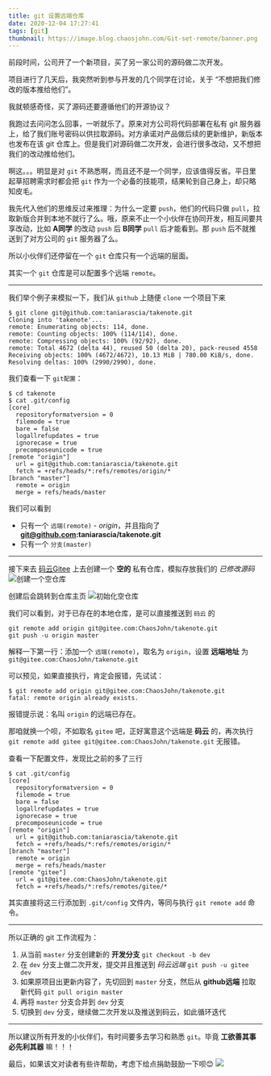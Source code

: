 ```yaml
---
title: git 设置远端仓库
date: 2020-12-04 17:27:41
tags: [git]
thumbnail: https://image.blog.chaosjohn.com/Git-set-remote/banner.png
---
```


前段时间，公司开了一个新项目，买了另一家公司的源码做二次开发。

项目进行了几天后，我突然听到参与开发的几个同学在讨论，关于 “不想把我们修改的版本推给他们”。

我就顿感奇怪，买了源码还要遵循他们的开源协议？

我跑过去问问怎么回事，一听就乐了。原来对方公司将代码部署在私有 git 服务器上，给了我们账号密码以供拉取源码。对方承诺对产品做后续的更新维护，新版本也发布在该 git 仓库上。但是我们对源码做二次开发，会进行很多改动，又不想把我们的改动推给他们。

啊这。。。明显是对 `git` 不熟悉啊，而且还不是一个同学，应该值得反省。平日里起草招聘需求时都会把 `git` 作为一个必备的技能项，结果轮到自己身上，却只略知皮毛。

我先代入他们的思维反过来推理：为什么一定要 `push`，他们的代码只做 `pull`，拉取新版合并到本地不就行了么。哦，原来不止一个小伙伴在协同开发，相互间要共享改动，比如 **A同学** 的改动 `push` 后 **B同学** `pull` 后才能看到。那 `push` 后不就推送到了对方公司的 `git` 服务器了么。

所以小伙伴们还停留在一个 `git` 仓库只有一个远端的层面。

其实一个 `git` 仓库是可以配置多个远端 `remote`。

---

我们举个例子来模拟一下，我们从 `github` 上随便 `clone` 一个项目下来
```
$ git clone git@github.com:taniarascia/takenote.git
Cloning into 'takenote'...
remote: Enumerating objects: 114, done.
remote: Counting objects: 100% (114/114), done.
remote: Compressing objects: 100% (92/92), done.
remote: Total 4672 (delta 44), reused 50 (delta 20), pack-reused 4558
Receiving objects: 100% (4672/4672), 10.13 MiB | 780.00 KiB/s, done.
Resolving deltas: 100% (2990/2990), done.
```

我们查看一下 `git配置`：
```
$ cd takenote
$ cat .git/config
[core]
  repositoryformatversion = 0
  filemode = true
  bare = false
  logallrefupdates = true
  ignorecase = true
  precomposeunicode = true
[remote "origin"]
  url = git@github.com:taniarascia/takenote.git
  fetch = +refs/heads/*:refs/remotes/origin/*
[branch "master"]
  remote = origin
  merge = refs/heads/master
```

我们可以看到
- 只有一个 `远端(remote)` - *origin*，并且指向了 **git@github.com:taniarascia/takenote.git**
- 只有一个 `分支(master)`

---

接下来去 [码云Gitee](https://gitee.com/) 上去创建一个 **空的** 私有仓库，模拟存放我们的 *已修改源码* 
![创建一个空仓库](https://image.blog.chaosjohn.com/Git-set-remote/create-empty-repository.png)

创建后会跳转到仓库主页
![初始化空仓库](https://image.blog.chaosjohn.com/Git-set-remote/init-empty-repository.png)

我们可以看到，对于已存在的本地仓库，是可以直接推送到 `码云` 的
```
git remote add origin git@gitee.com:ChaosJohn/takenote.git
git push -u origin master
```

解释一下第一行：添加一个 `远端(remote)`，取名为 `origin`，设置 **远端地址** 为 `git@gitee.com:ChaosJohn/takenote.git`

可以预见，如果直接执行，肯定会报错，先试试：
```
$ git remote add origin git@gitee.com:ChaosJohn/takenote.git
fatal: remote origin already exists.
```

报错提示说：名叫 `origin` 的远端已存在。

那咱就换一个呗，不如取名 `gitee` 吧，正好寓意这个远端是 **码云** 的，再次执行 `git remote add gitee git@gitee.com:ChaosJohn/takenote.git` 无报错。

查看一下配置文件，发现比之前的多了三行
```
$ cat .git/config
[core]
  repositoryformatversion = 0
  filemode = true
  bare = false
  logallrefupdates = true
  ignorecase = true
  precomposeunicode = true
[remote "origin"]
  url = git@github.com:taniarascia/takenote.git
  fetch = +refs/heads/*:refs/remotes/origin/*
[branch "master"]
  remote = origin
  merge = refs/heads/master
[remote "gitee"]
  url = git@gitee.com:ChaosJohn/takenote.git
  fetch = +refs/heads/*:refs/remotes/gitee/*
```

其实直接将这三行添加到 `.git/config` 文件内，等同与执行 `git remote add` 命令。

---

所以正确的 git 工作流程为：
1. 从当前 `master` 分支创建新的 **开发分支** `git checkout -b dev`
2. 在 `dev` 分支上做二次开发，提交并且推送到 *码云远端* `git push -u gitee dev`
3. 如果原项目出更新内容了，先切回到 `master` 分支，然后从 **github远端** 拉取新代码 `git pull origin master`
4. 再将 `master` 分支合并到 `dev` 分支
5. 切换到 `dev` 分支，继续做二次开发以及推送到码云，如此循环迭代

---

所以建议所有开发的小伙伴们，有时间要多去学习和熟悉 `git`。毕竟 **工欲善其事 必先利其器** 嘛！！！

最后，如果该文对读者有些许帮助，考虑下给点捐助鼓励一下呗😊
![](https://image.blog.chaosjohn.com/donate-me.png)